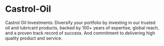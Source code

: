 # Castrol-Oil
Castrol Oil Investments: Diversify your portfolio by investing in our trusted oil and lubricant products, backed by 100+ years of expertise, global reach, and a proven track record of success. And commitment to delivering high quality product and service.
